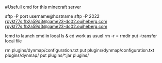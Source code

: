 #Usefull cmd for this minecraft server

sftp -P port username@hostname
sftp -P 2022 rpykt77s.fb2a59d3@game23-dc02.ouiheberg.com
rpykt77s.fb2a59d3@game23-dc02.ouiheberg.com

lcmd to launch cmd in local
ls & cd work as usuel
rm -r = rmdir
put -transfer local file

rm plugins/dynmap/configuration.txt
put plugins/dynmap/configuration.txt plugins/dynmap/
put plugins/*.jar plugins/

